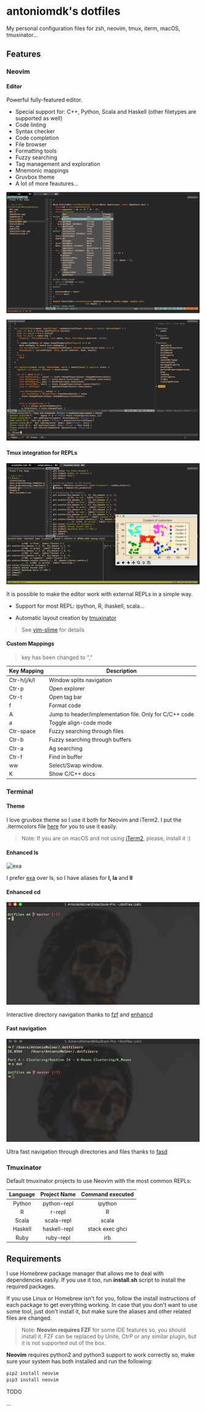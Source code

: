 # antoniomdk's dotfiles

My personal configuration files for zsh, neovim, tmux, iterm, macOS, tmuxinator...

## Features

### Neovim

#### Editor

Powerful fully-featured editor.

* Special support for: C++, Python, Scala and Haskell (other filetypes are supported as well)
* Code linting
* Syntax checker
* Code completion
* File browser
* Formatting tools
* Fuzzy searching
* Tag management and exploration
* Mnemonic mappings
* Gruvbox theme
* A lot of more feautures...

![vim1](assets/screenshot_vim1.png)

![vim1](assets/screenshot_vim3.png)

#### Tmux integration for REPLs

![vim1](assets/screenshot_vim2.png)

It is possible to make the editor work with external REPLs in a simple way.

- Support for most REPL: ipython, R, ihaskell, scala...

- Automatic layout creation by [tmuxinator](https://github.com/tmuxinator/tmuxinator)


> See [vim-slime](https://github.com/jpalardy/vim-slime) for details
>



#### Custom Mappings

> <Leader> key has been changed to ","

| Key Mapping | Description                                             |
| ----------- | ------------------------------------------------------- |
| Ctr-h/j/k/l | Window splits navigation                                |
| Ctr-p       | Open explorer                                           |
| Ctr-t       | Open tag bar                                            |
| <Leader>f   | Format code                                             |
| <Leader>A   | Jump to header/implementation file. Only for C/C++ code |
| <Leader>a   | Toggle align-code mode                                  |
| Ctr-space   | Fuzzy searching through files                           |
| Ctr-b       | Fuzzy searching through buffers                         |
| Ctr-a       | Ag searching                                            |
| Ctr-f       | Find in buffer                                          |
| <Leader>ww  | Select/Swap window.                                     |
| <Shift>K    | Show C/C++ docs                                         |



### Terminal

#### Theme

I love gruvbox theme so I use it both for Neovim and iTerm2. I put the .itermcolors file [here](gruvbox.itermcolors) for you to use it easily.

> Note: If you are on macOS and not using [iTerm2](https://iterm2.com/), please, install it :)

#### Enhanced ls

![exa](assets/enhanced_ls.gif)

I prefer [exa](https://github.com/ogham/exa) over ls, so I have aliases for **l, la** and **ll**

#### Enhanced cd

![exa](assets/enhanced_cd.gif)

Interactive directory navigation thanks to [fzf](https://github.com/junegunn/fzf) and [enhancd](https://github.com/b4b4r07/enhancd)

#### Fast navigation

![exa](assets/fasd.gif)

Ultra fast navigation through directories and files thanks to [fasd](https://github.com/clvv/fasd)



### Tmuxinator

Default tmuxinator projects to use Neovim with the most common REPLs:

| Language | Project Name | Command executed |
| :------: | :----------: | :--------------: |
|  Python  | python-repl  |     ipython      |
|    R     |    r-repl    |        R         |
|  Scala   |  scala-repl  |      scala       |
| Haskell  | haskell-repl | stack exec ghci  |
|   Ruby   |  ruby-repl   |       irb        |



## Requirements

I use Homebrew package manager that allows me to deal with dependencies easily. If you use it too, run **install.sh** script to install the required packages.

If you use Linux or Homebrew isn't for you, follow the install instructions of each package to get everything working. In case that you don't want to use some tool, just don't install it, but make sure the aliases and other related files are changed.

> Note: **Neovim requires FZF** for some IDE features so, you should install it. FZF can be replaced by Unite, CtrP or any similar plugin, but it is not supported out of the box.

**Neovim** requires python2 and python3 support to work correctly so, make sure your system has both installed and run the following:

```bash
pip2 install neovim
pip3 install neovim
```

 TODO

...